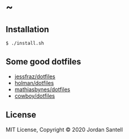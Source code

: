 # ~

## Installation

```
$ ./install.sh
```

## Some good dotfiles

* [jessfraz/dotfiles](https://github.com/jessfraz/dotfiles)
* [holman/dotfiles](https://github.com/holman/dotfiles)
* [mathiasbynes/dotfiles](https://github.com/mathiasbynens/dotfiles)
* [cowboy/dotfiles](https://github.com/cowboy/dotfiles)

## License

MIT License, Copyright © 2020 Jordan Santell
